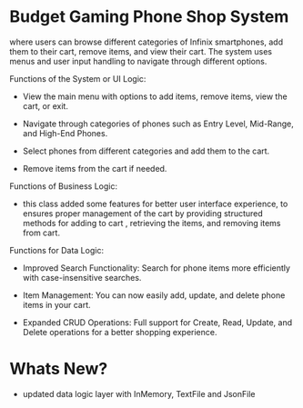 # Budget Gaming Phone Shop System
where users can browse different categories of Infinix smartphones, add them to their cart, remove items, and view their cart. The system uses menus and user input handling to navigate through different options.

Functions of the System or UI Logic:

 - View the main menu with options to add items, remove items, view the cart, or exit.

 - Navigate through categories of phones such as Entry Level, Mid-Range, and High-End Phones.

 - Select phones from different categories and add them to the cart.

 - Remove items from the cart if needed.

Functions of Business Logic:

 - this class added some features for better user interface experience, to ensures proper management of the cart by providing structured methods for adding to cart , retrieving the items, and removing items from cart.

Functions for Data Logic:

 - Improved Search Functionality: Search for phone items more efficiently with case-insensitive searches.

 - Item Management: You can now easily add, update, and delete phone items in your cart.

 - Expanded CRUD Operations: Full support for Create, Read, Update, and Delete operations for a better shopping experience.

# Whats New?

 - updated data logic layer with InMemory, TextFile and JsonFile
